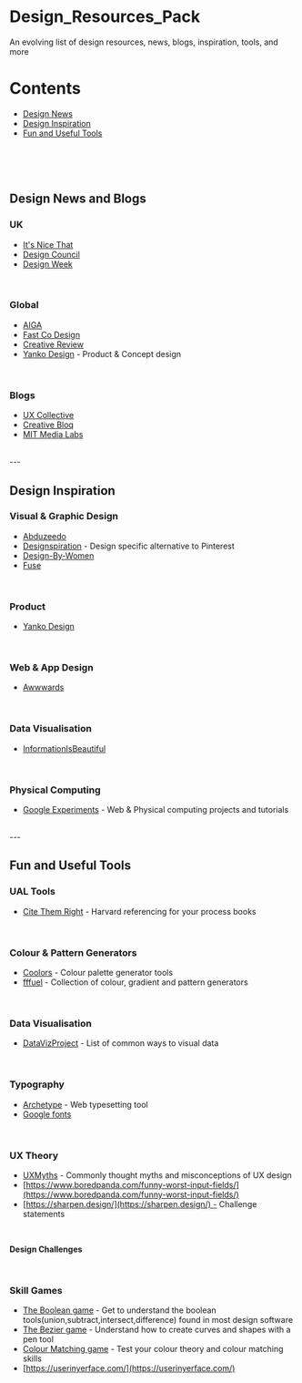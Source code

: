 # Design_Resources_Pack
An evolving list of design resources, news, blogs, inspiration, tools, and more

# Contents
 - [Design News](#design-news-and-blogs)
 - [Design Inspiration](#design-inspiration)
 - [Fun and Useful Tools](#fun-and-useful-tools)

<br>
<br>
<br>

## Design News and Blogs

### **UK**
* [It's Nice That](https://www.itsnicethat.com/)
* [Design Council](https://www.designcouncil.org.uk/)
* [Design Week](https://www.designweek.co.uk/landing-page/design-news/)
<br>

### **Global**
* [AIGA](https://eyeondesign.aiga.org/)
* [Fast Co Design](https://www.fastcompany.com/co-design)
* [Creative Review](https://www.creativereview.co.uk/)
* [Yanko Design](https://www.yankodesign.com/) - Product & Concept design

<br>

### **Blogs**
* [UX Collective](https://uxdesign.cc/)
* [Creative Bloq](https://www.creativebloq.com/)
* [MIT Media Labs](https://www.media.mit.edu/)

<br>
---
<br>

## Design Inspiration

###  **Visual & Graphic Design**
* [Abduzeedo](https://abduzeedo.com/node/82326)
* [Designspiration](https://www.designspiration.com/search/saves/?q=dremmel&qa=typed&term_meta%5B%5D=dremmel%7Ctyped%7Cword%7C0) - Design specific alternative to Pinterest
* [Design-By-Women](https://designby-women.com/)
* [Fuse](https://www.fuse.kiwi/ball-pit)
<br>

### **Product**
* [Yanko Design](https://www.yankodesign.com/)
<br>

### **Web & App Design**
* [Awwwards](https://t.co/qYUzVE4MLb)
<br>

### **Data Visualisation**
* [InformationIsBeautiful](https://informationisbeautiful.net/topic/arts-culture/)
<br>

### **Physical Computing**
* [Google Experiments](https://experiments.withgoogle.com/) - Web & Physical computing projects and tutorials
  
<br>
---
<br>

## Fun and Useful Tools

### **UAL Tools**
* [Cite Them Right](https://www.citethemrightonline.com/category-list?docid=CTRHarvard) - Harvard referencing for your process books  
<br>

### **Colour & Pattern Generators**
* [Coolors](https://coolors.co/) - Colour palette generator tools
* [fffuel](https://fffuel.co/) - Collection of colour, gradient and pattern generators 
<br>

### **Data Visualisation**
* [DataVizProject](https://datavizproject.com/) - List of common ways to visual data 
<br>

### **Typography**
* [Archetype](https://archetypeapp.com/#) - Web typesetting tool
* [Google fonts](https://fonts.google.com/knowledge/using_type_in_ar_and_vr?ref=heydesigner)
<br>

### **UX Theory**
* [UXMyths](https://uxmyths.com/) - Commonly thought myths and misconceptions of UX design
* [https://www.boredpanda.com/funny-worst-input-fields/](https://www.boredpanda.com/funny-worst-input-fields/)
* [https://sharpen.design/](https://sharpen.design/) - Challenge statements
<br>

**Design Challenges**

<br>

### **Skill Games**
* [The Boolean game](https://boolean.method.ac/) - Get to understand the boolean tools(union,subtract,intersect,difference) found in most design software
* [The Bezier game](https://bezier.method.ac/) - Understand how to create curves and shapes with a pen tool
* [Colour Matching game](https://color.method.ac/) - Test your colour theory and colour matching skills
* [https://userinyerface.com/](https://userinyerface.com/)
